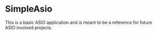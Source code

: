 # SimpleAsio
This is a basic ASIO application and is meant to be a reference for future ASIO involved projects.

